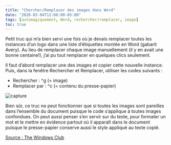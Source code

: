 ```yaml
---
title: "Chercher/Remplacer des images dans Word"
date: "2020-03-04T12:08:00-05:00"
tags: [automagiquement, Word, rechercher/remplacer, image]
toc: true
---
```


Petit truc qui m’a bien servi une fois où je devais remplacer toutes les instances d’un logo dans une liste d’étiquettes montée en Word (gabarit Avery). Au lieu de remplacer chaque image manuellement (il y en avait une bonne centaine!), j’ai pu tout remplacer en quelques clics seulement.

Il faut d’abord remplacer une des images et copier cette nouvelle instance. Puis, dans la fenêtre Rechercher et Remplacer, utiliser les codes suivants : 
- Rechercher : ^g (= image)
- Remplacer par : ^c (= contenu du presse-papier)

![capture](../images/1nfograph3/word-chercherremplacer-images.png)

Bien sûr, ce truc ne peut fonctionner que si toutes les images sont pareilles dans l’ensemble du document puisque le code s’applique à toutes images confondues. On peut aussi penser s’en servir sur du texte, pour formater un mot et le mettre en évidence partout où il apparaît dans le document puisque le presse-papier conserve aussi le style appliqué au texte copié.

[Source : The Windows Club](https://www.thewindowsclub.com/find-and-replace-all-images-in-word)
